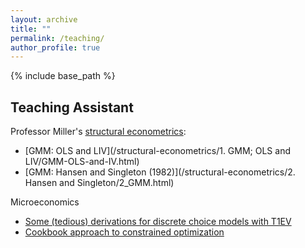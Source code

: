 ```yaml
---
layout: archive
title: ""
permalink: /teaching/
author_profile: true
---
```


{% include base_path %}

## Teaching Assistant

Professor Miller's [structural econometrics](https://comlabgames.com/structuraleconometrics/):
- [GMM: OLS and LIV](/structural-econometrics/1. GMM; OLS and LIV/GMM-OLS-and-IV.html)
- [GMM: Hansen and Singleton (1982)](/structural-econometrics/2. Hansen and Singleton/2_GMM.html)

Microeconomics
- [Some (tedious) derivations for discrete choice models with T1EV](/_teaching/derivation_t1ev.md)
- [Cookbook approach to constrained optimization](/_teaching/constrained_optimization.md)
